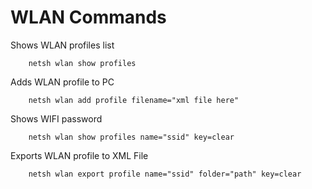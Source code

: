 # WLAN Commands

Shows WLAN profiles list

        netsh wlan show profiles 

Adds WLAN profile to PC

        netsh wlan add profile filename="xml file here"

Shows WIFI password

        netsh wlan show profiles name="ssid" key=clear

Exports WLAN profile to XML File

        netsh wlan export profile name="ssid" folder="path" key=clear